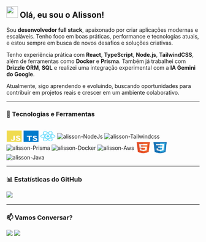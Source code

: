 ##  <img src="https://media.discordapp.net/attachments/1227622444043472972/1400531424066535494/raio.gif?ex=688cfa08&is=688ba888&hm=62d82081fff9af9cf7488c52d0383904ed54d5f682e5e6c52ae5c86fbcabfc43&=" width="30" height="30" color="blue" /> Olá, eu sou o Alisson!

Sou **desenvolvedor full stack**, apaixonado por criar aplicações modernas e escaláveis. Tenho foco em boas práticas, performance e tecnologias atuais, e estou sempre em busca de novos desafios e soluções criativas.

Tenho experiência prática com **React**, **TypeScript**, **Node.js**, **TailwindCSS**, além de ferramentas como **Docker** e **Prisma**. Também já trabalhei com **Drizzle ORM**, **SQL** e realizei uma integração experimental com a **IA Gemini do Google**.

Atualmente, sigo aprendendo e evoluindo, buscando oportunidades para contribuir em projetos reais e crescer em um ambiente colaborativo.




---

### 🧰 Tecnologias e Ferramentas

<div style="display: inline_block"><br>
  <img align="center" alt="alisson-Js" height="30" width="40" src="https://raw.githubusercontent.com/devicons/devicon/master/icons/javascript/javascript-plain.svg">
  <img align="center" alt="alisson-Ts" height="30" width="40" src="https://raw.githubusercontent.com/devicons/devicon/master/icons/typescript/typescript-plain.svg">
  <img align="center" alt="alisson-React" height="30" width="40" src="https://raw.githubusercontent.com/devicons/devicon/master/icons/react/react-original.svg">
  <img align="center" alt="alisson-NodeJs" height="30" width="40" src="https://cdn.jsdelivr.net/gh/devicons/devicon@latest/icons/nodejs/nodejs-original.svg">
  <img align="center" alt="alisson-Tailwindcss" height="30" width="40" src="https://cdn.jsdelivr.net/gh/devicons/devicon@latest/icons/tailwindcss/tailwindcss-original.svg">
  <img align="center" alt="alisson-Prisma" height="30" width="40" src="https://cdn.jsdelivr.net/gh/devicons/devicon@latest/icons/prisma/prisma-original.svg">
  <img align="center" alt="alisson-Docker" height="30" width="40" src="https://cdn.jsdelivr.net/gh/devicons/devicon@latest/icons/docker/docker-original.svg">
  <img align="center" alt="alisson-Aws" height="30" width="40" src="https://cdn.jsdelivr.net/gh/devicons/devicon@latest/icons/amazonwebservices/amazonwebservices-original-wordmark.svg">
  <img align="center" alt="alisson-HTML" height="30" width="40" src="https://raw.githubusercontent.com/devicons/devicon/master/icons/html5/html5-original.svg">
  <img align="center" alt="alisson-CSS" height="30" width="40" src="https://raw.githubusercontent.com/devicons/devicon/master/icons/css3/css3-original.svg">
  <img align="center" alt="alisson-Java" height="30" width="40" src="https://cdn.jsdelivr.net/gh/devicons/devicon@latest/icons/java/java-original.svg">
</div>

---

### 📊 Estatísticas do GitHub

<div align="left">
  <img height="180em" src="https://github-readme-stats-eight-theta.vercel.app/api/top-langs/?username=AlissonSveen&layout=compact&langs_count=8&theme=dracula"/>
</div>

---

### 📫 Vamos Conversar?

<div>
  <a href="mailto:alissonsveen777@gmail.com"><img src="https://img.shields.io/badge/-Gmail-%23333?style=for-the-badge&logo=gmail&logoColor=white"></a>
  <a href="https://www.linkedin.com/in/alisson-fernandes-312b52266/" target="_blank"><img src="https://img.shields.io/badge/-LinkedIn-%230077B5?style=for-the-badge&logo=linkedin&logoColor=white"></a>
</div>
